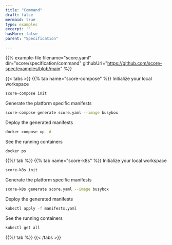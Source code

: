 ```yaml
---
title: "Command"
draft: false
mermaid: true
type: examples
excerpt: ''
hasMore: false
parent: "Specification"

---
```


{{% example-file filename="score.yaml" dir="score/specification/command" githubUrl="https://github.com/score-spec/examples/blob/main" %}}

{{< tabs >}}
{{% tab name="score-compose" %}}
Initialize your local workspace

```bash
score-compose init
```

Generate the platform specific manifests

```bash
score-compose generate score.yaml --image busybox
```

Deploy the generated manifests

```bash
docker compose up -d
```

See the running containers

```bash
docker ps
```

{{%/ tab %}}
{{% tab name="score-k8s" %}}
Initialize your local workspace

```bash
score-k8s init
```

Generate the platform specific manifests

```bash
score-k8s generate score.yaml --image busybox
```

Deploy the generated manifests

```bash
kubectl apply -f manifests.yaml
```

See the running containers

```bash
kubectl get all
```

{{%/ tab %}}
{{< /tabs >}}
